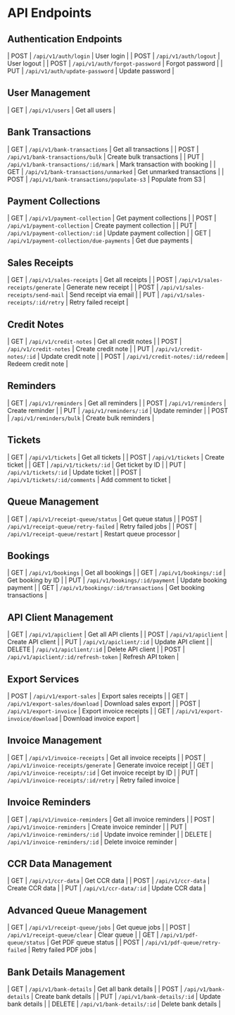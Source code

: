 # API Endpoints

## Authentication Endpoints

| POST | `/api/v1/auth/login` | User login |
| POST | `/api/v1/auth/logout` | User logout |
| POST | `/api/v1/auth/forgot-password` | Forgot password |
| PUT | `/api/v1/auth/update-password` | Update password |

## User Management

| GET | `/api/v1/users` | Get all users |

## Bank Transactions

| GET | `/api/v1/bank-transactions` | Get all transactions |
| POST | `/api/v1/bank-transactions/bulk` | Create bulk transactions |
| PUT | `/api/v1/bank-transactions/:id/mark` | Mark transaction with booking |
| GET | `/api/v1/bank-transactions/unmarked` | Get unmarked transactions |
| POST | `/api/v1/bank-transactions/populate-s3` | Populate from S3 |

## Payment Collections

| GET | `/api/v1/payment-collection` | Get payment collections |
| POST | `/api/v1/payment-collection` | Create payment collection |
| PUT | `/api/v1/payment-collection/:id` | Update payment collection |
| GET | `/api/v1/payment-collection/due-payments` | Get due payments |

## Sales Receipts

| GET | `/api/v1/sales-receipts` | Get all receipts |
| POST | `/api/v1/sales-receipts/generate` | Generate new receipt |
| POST | `/api/v1/sales-receipts/send-mail` | Send receipt via email |
| PUT | `/api/v1/sales-receipts/:id/retry` | Retry failed receipt |

## Credit Notes

| GET | `/api/v1/credit-notes` | Get all credit notes |
| POST | `/api/v1/credit-notes` | Create credit note |
| PUT | `/api/v1/credit-notes/:id` | Update credit note |
| POST | `/api/v1/credit-notes/:id/redeem` | Redeem credit note |

## Reminders

| GET | `/api/v1/reminders` | Get all reminders |
| POST | `/api/v1/reminders` | Create reminder |
| PUT | `/api/v1/reminders/:id` | Update reminder |
| POST | `/api/v1/reminders/bulk` | Create bulk reminders |

## Tickets

| GET | `/api/v1/tickets` | Get all tickets |
| POST | `/api/v1/tickets` | Create ticket |
| GET | `/api/v1/tickets/:id` | Get ticket by ID |
| PUT | `/api/v1/tickets/:id` | Update ticket |
| POST | `/api/v1/tickets/:id/comments` | Add comment to ticket |

## Queue Management

| GET | `/api/v1/receipt-queue/status` | Get queue status |
| POST | `/api/v1/receipt-queue/retry-failed` | Retry failed jobs |
| POST | `/api/v1/receipt-queue/restart` | Restart queue processor |

## Bookings

| GET | `/api/v1/bookings` | Get all bookings |
| GET | `/api/v1/bookings/:id` | Get booking by ID |
| PUT | `/api/v1/bookings/:id/payment` | Update booking payment |
| GET | `/api/v1/bookings/:id/transactions` | Get booking transactions |

## API Client Management

| GET | `/api/v1/apiclient` | Get all API clients |
| POST | `/api/v1/apiclient` | Create API client |
| PUT | `/api/v1/apiclient/:id` | Update API client |
| DELETE | `/api/v1/apiclient/:id` | Delete API client |
| POST | `/api/v1/apiclient/:id/refresh-token` | Refresh API token |

## Export Services

| POST | `/api/v1/export-sales` | Export sales receipts |
| GET | `/api/v1/export-sales/download` | Download sales export |
| POST | `/api/v1/export-invoice` | Export invoice receipts |
| GET | `/api/v1/export-invoice/download` | Download invoice export |

## Invoice Management

| GET | `/api/v1/invoice-receipts` | Get all invoice receipts |
| POST | `/api/v1/invoice-receipts/generate` | Generate invoice receipt |
| GET | `/api/v1/invoice-receipts/:id` | Get invoice receipt by ID |
| PUT | `/api/v1/invoice-receipts/:id/retry` | Retry failed invoice |

## Invoice Reminders

| GET | `/api/v1/invoice-reminders` | Get all invoice reminders |
| POST | `/api/v1/invoice-reminders` | Create invoice reminder |
| PUT | `/api/v1/invoice-reminders/:id` | Update invoice reminder |
| DELETE | `/api/v1/invoice-reminders/:id` | Delete invoice reminder |

## CCR Data Management

| GET | `/api/v1/ccr-data` | Get CCR data |
| POST | `/api/v1/ccr-data` | Create CCR data |
| PUT | `/api/v1/ccr-data/:id` | Update CCR data |

## Advanced Queue Management

| GET | `/api/v1/receipt-queue/jobs` | Get queue jobs |
| POST | `/api/v1/receipt-queue/clear` | Clear queue |
| GET | `/api/v1/pdf-queue/status` | Get PDF queue status |
| POST | `/api/v1/pdf-queue/retry-failed` | Retry failed PDF jobs |

## Bank Details Management

| GET | `/api/v1/bank-details` | Get all bank details |
| POST | `/api/v1/bank-details` | Create bank details |
| PUT | `/api/v1/bank-details/:id` | Update bank details |
| DELETE | `/api/v1/bank-details/:id` | Delete bank details |